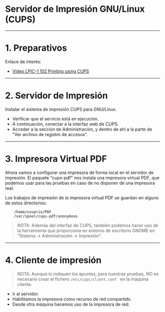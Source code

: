 

# Servidor de Impresión GNU/Linux (CUPS)

---

# 1. Preparativos

Enlace de interés:
* [Vídeo LPIC-1 102 Printing using CUPS](https://youtu.be/6M4oGNn9cVc)

---

# 2. Servidor de Impresión

Instalar el sistema de impresión CUPS para GNU/Linux.

* Verificar que el servicio está en ejecución.
* A continuación, conectar a la interfaz web de CUPS.
* Acceder a la sección de Administración, y dentro de ahí a la
parte de "Ver archivo de registro de accesos".

---

# 3. Impresora Virtual PDF

Ahora vamos a configurar una impresora de forma local en el servidor de impresión. El paquete "cups-pdf" nos instala una impresora virtual PDF, que podemos usar para las pruebas en caso de no disponer de una impresora real.

Los trabajos de impresión de la impresora virtual PDF se guardan en alguno de estos directorios:
```
    /home/usuario/PDF
    /var/spool/cups-pdf/anonymous
```

> NOTA: Además del interfaz de CUPS, también podemos hacer uso
de la herramienta que proporciona en entorno de escritorio GNOME
en "Sistema -> Administración -> Impresión".

---

# 4. Cliente de impresión

> NOTA: Aunque lo indiquen los apuntes, para nuestras pruebas,
NO es necesario crear el fichero `/etc/cups/client.conf `
en la máquina cliente.

* Ir al servidor.
* Habilitamos la impresora como recurso de red compartido.
* Desde otra máquina hacemos uso de la impresora de red.
